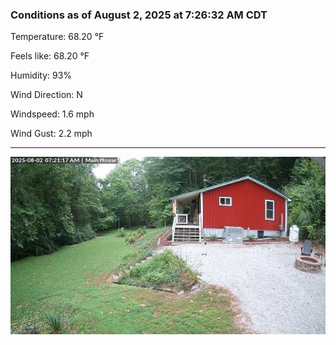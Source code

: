 ### Conditions as of August 2, 2025 at 7:26:32 AM CDT 

Temperature: 68.20 &deg;F

Feels like: 68.20 &deg;F

Humidity: 93%

Wind Direction: N

Windspeed: 1.6 mph

Wind Gust: 2.2 mph

---

<img src="./images/latest.jpeg"/>

